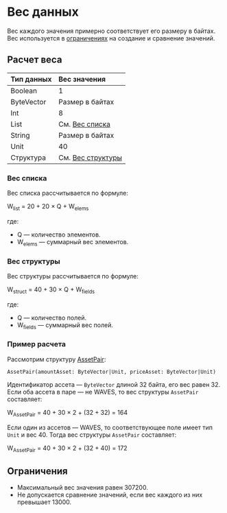 # Вес данных

Вес каждого значения примерно соответствует его размеру в байтах. Вес используется в [ограничениях](#ограничения) на создание и сравнение значений.

## Расчет веса

| Тип данных | Вес значения |
| :--- | :--- |
| Boolean | 1 |
| ByteVector | Размер в байтах |
| Int | 8 |
| List | См. [Вес списка](#вес-списка) |
| String | Размер в байтах |
| Unit | 40 |
| Структура | См. [Вес структуры](#вес-структуры) |

### Вес списка

Вес списка рассчитывается по формуле:

W<sub>list</sub> = 20 + 20 × Q + W<sub>elems</sub>

где:

* Q — количество элементов.
* W<sub>elems</sub> — суммарный вес элементов.

### Вес структуры

Вес структуры рассчитывается по формуле:

W<sub>struct</sub> = 40 + 30 × Q + W<sub>fields</sub>

где:

* Q — количество полей.
* W<sub>fields</sub> — суммарный вес полей.

### Пример расчета

Рассмотрим структуру [AssetPair](https://docs.wavesplatform.com/ru/ride/structures/common-structures/asset-pair):

```ride
AssetPair(amountAsset: ByteVector|Unit, priceAsset: ByteVector|Unit)
```

Идентификатор ассета — `ByteVector` длиной 32 байта, его вес равен 32. Если оба ассета в паре — не WAVES, то вес структуры `AssetPair` составляет:

W<sub>AssetPair</sub> = 40 + 30 × 2 + (32 + 32) = 164

Если один из ассетов — WAVES, то соответствующее поле имеет тип `Unit` и вес 40. Тогда вес структуры  `AssetPair` составляет:

W<sub>AssetPair</sub> = 40 + 30 × 2 + (32 + 40) = 172

## Ограничения

* Максимальный вес значения равен 307200.
* Не допускается сравнение значений, если вес каждого из них превышает 13000.
